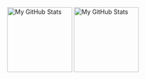 ##

<p>
  <img height="150em" alt="My GitHub Stats" src="https://github-readme-stats.vercel.app/api?username=EmilAvramov&show_icons=true&bg_color=00000000&hide_border=true&text_color=3498db&&count_private=true&include_all_commits=true&theme=tokyonight" />

  <img height="150em" alt="My GitHub Stats" src="https://github-readme-stats.vercel.app/api/top-langs/?username=EmilAvramov&langs_count=8&layout=compact&hide_border=true&bg_color=00000000&text_color=3498db&&count_private=true&include_all_commits=true&theme=tokyonight" />
</p>
